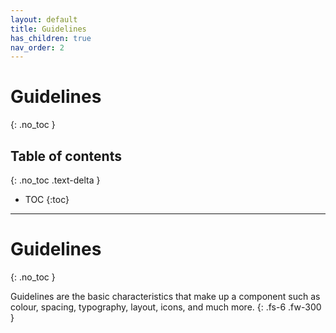 ```yaml
---
layout: default
title: Guidelines
has_children: true
nav_order: 2
---
```


# Guidelines
{: .no_toc }

## Table of contents
{: .no_toc .text-delta }

- TOC
{:toc}

---
# Guidelines
{: .no_toc }

Guidelines are the basic characteristics that make up a component such as colour, spacing, typography, layout, icons, and much more.
{: .fs-6 .fw-300 }
